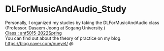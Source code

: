 # DLForMusicAndAudio_Study
Personally, I organized my studies by taking the DLForMusicAndAudio class (Professor. Dasaem Jeong at Sogang University.)
<br/> [Class : ant5015-2022Spring](https://github.com/jdasam/ant5015-2022Spring)
<br/> You can find out about the theory of practice on my blog.
<br/> https://blog.naver.com/nueyet/
@
